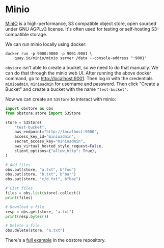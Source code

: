 # Minio

[MinIO](https://github.com/minio/minio) is a high-performance, S3 compatible object store, open sourced under GNU AGPLv3 license. It's often used for testing or self-hosting S3-compatible storage.

We can run minio locally using docker:

```shell
docker run -p 9000:9000 -p 9001:9001 \
    quay.io/minio/minio server /data --console-address ":9001"
```

`obstore` isn't able to create a bucket, so we need to do that manually. We can do that through the minio web UI. After running the above docker command, go to <http://localhost:9001>. Then log in with the credentials `minioadmin`, `minioadmin` for username and password. Then click "Create a Bucket" and create a bucket with the name `"test-bucket"`.

Now we can create an `S3Store` to interact with minio:

```py
import obstore as obs
from obstore.store import S3Store

store = S3Store(
    "test-bucket",
    aws_endpoint="http://localhost:9000",
    access_key_id="minioadmin",
    secret_access_key="minioadmin",
    aws_virtual_hosted_style_request=False,
    client_options={"allow_http": True},
)

# Add files
obs.put(store, "a.txt", b"foo")
obs.put(store, "b.txt", b"bar")
obs.put(store, "c/d.txt", b"baz")

# List files
files = obs.list(store).collect()
print(files)

# Download a file
resp = obs.get(store, "a.txt")
print(resp.bytes())

# Delete a file
obs.delete(store, "a.txt")
```

There's a [full example](https://github.com/developmentseed/obstore/tree/main/examples/minio) in the obstore repository.
